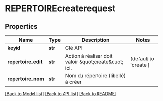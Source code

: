 # REPERTOIREcreaterequest

## Properties
Name | Type | Description | Notes
------------ | ------------- | ------------- | -------------
**keyid** | **str** | Clé API | 
**repertoire_edit** | **str** | Action à réaliser doit valoir \&quot;create\&quot; ici. | [default to 'create']
**repertoire_nom** | **str** | Nom du répertoire (libellé) à créer | 

[[Back to Model list]](../README.md#documentation-for-models) [[Back to API list]](../README.md#documentation-for-api-endpoints) [[Back to README]](../README.md)


